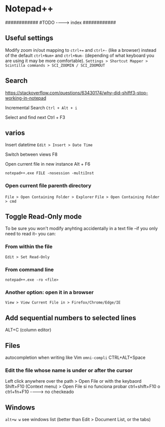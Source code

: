 # Notepad++

############
#TODO ----> index
############


## Useful settings
Modify zoom in/out mapping to `ctrl+=` and `ctrl+-` (like a browser) instead of the default `ctrl+Num+` and `ctrl+Num-` (depending of what keyboard you are using it may be more comfortable). `Settings > Shortcut Mapper > Scintilla commands > SCI_ZOOMIN / SCI_ZOOMOUT`


## Search
https://stackoverflow.com/questions/63430174/why-did-shiftf3-stop-working-in-notepad

Incremental Search
`Ctrl + Alt + i`

Select and find next
Ctrl + F3




## varios


Insert datetime
`Edit > Insert > Date Time`

Switch between views
F8

Open current file in new instance
Alt + F6

`notepad++.exe FILE -nosession -multiInst`



### Open current file parenth directory
`File > Open Containing Folder > Explorer`
`File > Open Containing Folder > cmd`

## Toggle Read-Only mode

To be sure you won't modify anyhting accidentally in a text file –if you only need to read it– you can:

### From within the file
`Edit > Set Read-Only`

### From command line
`notepad++.exe -ro <file>`

### Another option: open it in a browser
`View > View Current File in > Firefox/Chrome/Edge/IE`



##  Add sequential numbers to selected lines
ALT+C (column editor)




## Files

autocompletion when writing like Vim `omni-compli`
CTRL+ALT+Space


### Edit the file whose name is under or after the cursor
Left click anywhere over the path > Open File
or with the keybaord
Shift+F10 (Context menu) > Open File
	si no funciona probar ctrl+shift+F10 o ctrl+fn+F10 ----> no checkeado
	
	


## Windows
`alt+w w` see windows list (better than Edit > Document List, or the tabs)